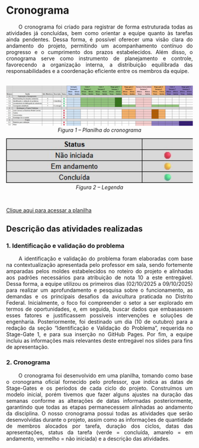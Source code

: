 # Cronograma

<div align="justify">&emsp;&emsp;
O cronograma foi criado para registrar de forma estruturada todas as atividades já concluídas, bem como orientar a equipe quanto às tarefas ainda pendentes. Dessa forma, é possível oferecer uma visão clara do andamento do projeto, permitindo um acompanhamento contínuo do progresso e o cumprimento dos prazos estabelecidos. Além disso, o cronograma serve como instrumento de planejamento e controle, favorecendo a organização interna, a distribuição equilibrada das responsabilidades e a coordenação eficiente entre os membros da equipe.
</div></br>

<p align="center">
  <img src="https://raw.githubusercontent.com/Romm-0/Projeto_gpq/main/docs/assets/cronograma.png" alt="Planilha do cronograma" width="700"/>
  <br/>
  <em>Figura 1 – Planilha do cronograma</em>
</p>

<p align="center">
  <img src="https://raw.githubusercontent.com/Romm-0/Projeto_gpq/main/docs/assets/cronograma_legenda.png" alt="Legenda do cronograma" width="700"/>
  <br/>
  <em>Figura 2 – Legenda</em>
</p>

</br>

[Clique aqui para acessar a planilha](https://docs.google.com/spreadsheets/d/1VT45WTBT1SgYrhP1Jlpoc6VQcMbb-Gq6lePhwKYwa1k/edit?usp=sharing)


## Descrição das atividades realizadas

### 1. Identificação e validação do problema 

<div align="justify">&emsp;&emsp;
A identificação e validação do problema foram elaboradas com base na contextualização apresentada pelo professor em sala, sendo fortemente amparadas pelos moldes estabelecidos no roteiro do projeto e alinhadas aos padrões necessários para atribuição de nota 10 a este entregável. Dessa forma, a equipe utilizou os primeiros dias (02/10/2025 a 09/10/2025) para realizar um aprofundamento e pesquisa sobre o funcionamento, as demandas e os principais desafios da avicultura praticada no Distrito Federal. Inicialmente, o foco foi compreender o setor a ser explorado em termos de oportunidades, e, em seguida, buscar dados que embasassem esses fatores e justificassem possíveis intervenções e soluções de engenharia. Posteriormente, foi destinado um dia (10 de outubro) para a redação da seção “Identificação e Validação do Problema”, requerida no Stage-Gate 1, e para sua inserção no GitHub Pages. Por fim, a equipe incluiu as informações mais relevantes deste entregável nos slides para fins de apresentação.
</div>

### 2. Cronograma

<div align="justify">&emsp;&emsp;
O cronograma foi desenvolvido em uma planilha, tomando como base o cronograma oficial fornecido pelo professor, que indica as datas de Stage-Gates e os períodos de cada ciclo do projeto. Construímos um modelo inicial, porém tivemos que fazer alguns ajustes na duração das semanas conforme as alterações de datas informadas posteriormente, garantindo que todas as etapas permanecessem alinhadas ao andamento da disciplina. O nosso cronograma possui todas as atividades que serão desenvolvidas durante o projeto, assim como as informações de quantidade de membros alocados por tarefa, duração dos ciclos, datas das apresentações, status da tarefa (verde = concluída, amarelo = em andamento, vermelho = não iniciada) e a descrição das atividades.
</div>